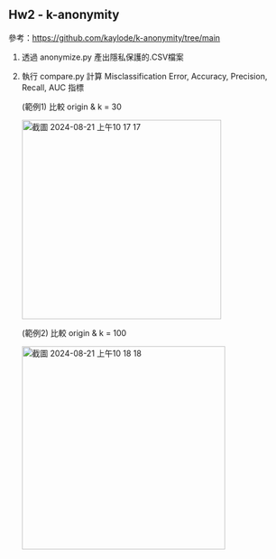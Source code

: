 ## Hw2 - k-anonymity

參考：https://github.com/kaylode/k-anonymity/tree/main

1. 透過 anonymize.py 產出隱私保護的.CSV檔案

2. 執行 compare.py 計算 Misclassification Error, Accuracy, Precision, Recall, AUC 指標

    (範例1) 比較 origin & k = 30

   <img width="353" alt="截圖 2024-08-21 上午10 17 17" src="https://github.com/user-attachments/assets/6a61961e-ccd9-4625-abd1-69c6ce3580ab">

    (範例2) 比較 origin & k = 100

   <img width="360" alt="截圖 2024-08-21 上午10 18 18" src="https://github.com/user-attachments/assets/03ced62b-ef43-4e42-9bb4-ae8e9ae1852a">

   
